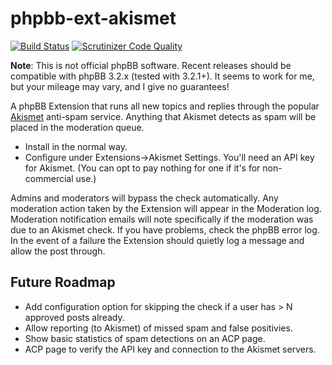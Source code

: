# phpbb-ext-akismet

[![Build Status](https://travis-ci.org/gothick/phpbb-ext-akismet.svg?branch=master)](https://travis-ci.org/gothick/phpbb-ext-akismet)
[![Scrutinizer Code Quality](https://scrutinizer-ci.com/g/gothick/phpbb-ext-akismet/badges/quality-score.png?b=master)](https://scrutinizer-ci.com/g/gothick/phpbb-ext-akismet/?branch=master)

**Note**: This is not official phpBB software. Recent releases should be compatible with
phpBB 3.2.x (tested with 3.2.1+). It seems to work for me, but your mileage may vary, and
I give no guarantees!

A phpBB Extension that runs all new topics and replies through the popular 
[Akismet](http://akismet.com) anti-spam service. Anything that Akismet detects as spam
will be placed in the moderation queue.

* Install in the normal way.
* Configure under Extensions->Akismet Settings. You'll need an API key for Akismet. 
(You can opt to pay nothing for one if it's for non-commercial use.)

Admins and moderators will bypass the check automatically. Any moderation action taken by 
the Extension will appear in the Moderation log. Moderation notification emails will note
specifically if the moderation was due to an Akismet check. If you have problems, check
the phpBB error log. In the event of a failure the Extension should quietly log a message
and allow the post through.

## Future Roadmap

* Add configuration option for skipping the check if a user has > N approved posts already.
* Allow reporting (to Akismet) of missed spam and false positivies.
* Show basic statistics of spam detections on an ACP page.
* ACP page to verify the API key and connection to the Akismet servers.
